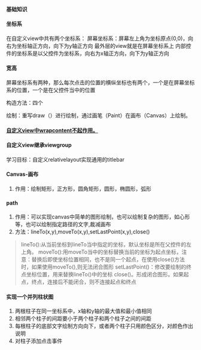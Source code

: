 #### 基础知识
#### 坐标系

在自定义view中共有两个坐标系：
屏幕坐标系：屏幕左上角为坐标原点(0,0)，向右为坐标轴正方向，向下为y轴正方向
最外层的view就是在屏幕坐标系上
内部控件的坐标系是以父控件为坐标系，向右为x轴正方向，向下为y轴正方向

#### 宽高
屏幕坐标系有两种，那么每次点击的位置的横纵坐标也有两个，一个是在屏幕坐标系的位置，一个是在父控件当中的位置

构造方法：四个

绘制：重写draw（）进行绘制，通过画笔（Paint）在画布（Canvas）上绘制。

#### [自定义view中wrapcontent不起作用。](https://blog.csdn.net/carson_ho/article/details/62037760)

#### 自定义view继承viewgroup

学习目标：自定义relativelayout实现通用的titlebar

#### Canvas-画布
1. 作用：绘制矩形，正方形，圆角矩形，圆形，椭圆形，弧形


#### path
1. 作用：可以实现canvas中简单的图形绘制，也可以绘制复杂的图形，如心形等，也可以绘制指定路径的文字,裁减画布
2. 方法：lineTo(x,y),moveTo(x,y),setLastPoint(x,y),close()
> lineTo():从当前坐标到lineTo当中指定的坐标，默认坐标是所在父控件的左上角。
> moveTo():用moveTo当中的坐标替换当前的坐标为起点坐标，注意：替换后即使坐标位置相同，也不是同一个起点，在使用close()方法时，如果使用moveTo(),则无法闭合图形
> setLastPoint()：修改要绘制的终点坐标位置，用来替换lineTo()中的坐标
> close()。形成闭合图形。如果起点，终点，连接后不能闭合，则不连接起点和终点


#### 实现一个并列柱状图

1. 两根柱子在同一坐标系中，x轴和y轴的最大值和最小值相同
2. 相邻两个柱子的间距要小于两个柱子和两个柱子之间的间距
3. 每根柱子的底部文字绘制方向向下，或者两个柱子只用颜色区分，对颜色作出说明
4. 对柱子添加点击事件
